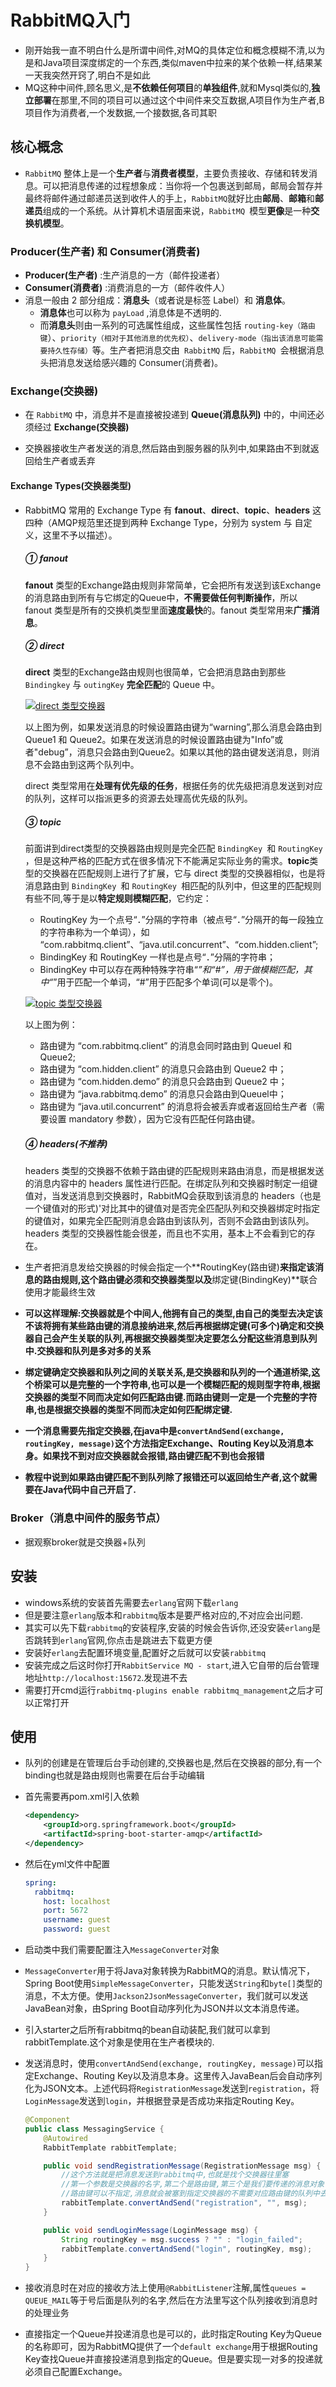 # **RabbitMQ入门**

- 刚开始我一直不明白什么是所谓中间件,对MQ的具体定位和概念模糊不清,以为是和Java项目深度绑定的一个东西,类似maven中拉来的某个依赖一样,结果某一天我突然开窍了,明白不是如此
- MQ这种中间件,顾名思义,是**不依赖任何项目**的**单独组件**,就和Mysql类似的,**独立部署**在那里,不同的项目可以通过这个中间件来交互数据,A项目作为生产者,B项目作为消费者,一个发数据,一个接数据,各司其职

## 核心概念

- `RabbitMQ` 整体上是一个**生产者**与**消费者模型**，主要负责接收、存储和转发消息。可以把消息传递的过程想象成：当你将一个包裹送到邮局，邮局会暂存并最终将邮件通过邮递员送到收件人的手上，`RabbitMQ`就好比由**邮局**、**邮箱**和**邮递员**组成的一个系统。从计算机术语层面来说，`RabbitMQ `模型**更像**是一种**交换机模型**。

### Producer(生产者) 和 Consumer(消费者)

  - **Producer(生产者)** :生产消息的一方（邮件投递者）
  - **Consumer(消费者)** :消费消息的一方（邮件收件人）
- 消息一般由 2 部分组成：**消息头**（或者说是标签 Label）和 **消息体**。
  - **消息体**也可以称为 `payLoad` ,消息体是不透明的.
  - 而**消息头**则由一系列的可选属性组成，这些属性包括 `routing-key（路由键`）、`priority（相对于其他消息的优先权）`、`delivery-mode（指出该消息可能需要持久性存储）`等。生产者把消息交由` RabbitMQ` 后，`RabbitMQ `会根据消息头把消息发送给感兴趣的 Consumer(消费者)。

### Exchange(交换器)

- 在 `RabbitMQ` 中，消息并不是直接被投递到 **Queue(消息队列)** 中的，中间还必须经过 **Exchange(交换器)**

- 交换器接收生产者发送的消息,然后路由到服务器的队列中,如果路由不到就返回给生产者或丢弃

#### Exchange Types(交换器类型)

- RabbitMQ 常用的 Exchange Type 有 **fanout**、**direct**、**topic**、**headers** 这四种（AMQP规范里还提到两种 Exchange Type，分别为 system 与 自定义，这里不予以描述）。

  ##### ① fanout

  **fanout** 类型的Exchange路由规则非常简单，它会把所有发送到该Exchange的消息路由到所有与它绑定的Queue中，**不需要做任何判断操作**，所以 fanout 类型是所有的交换机类型里面**速度最快**的。fanout 类型常用来**广播消息**。

  ##### ② direct

  **direct** 类型的Exchange路由规则也很简单，它会把消息路由到那些 `Bindingkey` 与 `outingKey` **完全匹配**的 Queue 中。

  [![direct 类型交换器](https://camo.githubusercontent.com/74a37d60211f66e4831fc101de1480d56ca0e0e66757f030c228103bb28a903b/687474703a2f2f6d792d626c6f672d746f2d7573652e6f73732d636e2d6265696a696e672e616c6979756e63732e636f6d2f31382d31322d31362f33373030383032312e6a7067)](https://camo.githubusercontent.com/74a37d60211f66e4831fc101de1480d56ca0e0e66757f030c228103bb28a903b/687474703a2f2f6d792d626c6f672d746f2d7573652e6f73732d636e2d6265696a696e672e616c6979756e63732e636f6d2f31382d31322d31362f33373030383032312e6a7067)

  以上图为例，如果发送消息的时候设置路由键为“warning”,那么消息会路由到 Queue1 和 Queue2。如果在发送消息的时候设置路由键为"Info”或者"debug”，消息只会路由到Queue2。如果以其他的路由键发送消息，则消息不会路由到这两个队列中。

  direct 类型常用在**处理有优先级的任务**，根据任务的优先级把消息发送到对应的队列，这样可以指派更多的资源去处理高优先级的队列。

  ##### ③ topic

  前面讲到direct类型的交换器路由规则是完全匹配 `BindingKey `和 `RoutingKey` ，但是这种严格的匹配方式在很多情况下不能满足实际业务的需求。**topic**类型的交换器在匹配规则上进行了扩展，它与 direct 类型的交换器相似，也是将消息路由到 `BindingKey `和 `RoutingKey `相匹配的队列中，但这里的匹配规则有些不同,等于是以**特定规则模糊匹配**，它约定：

  - RoutingKey 为一个点号“．”分隔的字符串（被点号“．”分隔开的每一段独立的字符串称为一个单词），如 “com.rabbitmq.client”、“java.util.concurrent”、“com.hidden.client”;
  - BindingKey 和 RoutingKey 一样也是点号“．”分隔的字符串；
  - BindingKey 中可以存在两种特殊字符串“*”和“#”，用于做模糊匹配，其中“*”用于匹配一个单词，“#”用于匹配多个单词(可以是零个)。

  [![topic 类型交换器](https://camo.githubusercontent.com/c678fb21b871686d9c1ae5c196c81877c0e014ac9d354c3f01a3ee716dca3fc5/687474703a2f2f6d792d626c6f672d746f2d7573652e6f73732d636e2d6265696a696e672e616c6979756e63732e636f6d2f31382d31322d31362f37333834332e6a7067)](https://camo.githubusercontent.com/c678fb21b871686d9c1ae5c196c81877c0e014ac9d354c3f01a3ee716dca3fc5/687474703a2f2f6d792d626c6f672d746f2d7573652e6f73732d636e2d6265696a696e672e616c6979756e63732e636f6d2f31382d31322d31362f37333834332e6a7067)

  以上图为例：

  - 路由键为 “com.rabbitmq.client” 的消息会同时路由到 Queuel 和 Queue2;
  - 路由键为 “com.hidden.client” 的消息只会路由到 Queue2 中；
  - 路由键为 “com.hidden.demo” 的消息只会路由到 Queue2 中；
  - 路由键为 “java.rabbitmq.demo” 的消息只会路由到Queuel中；
  - 路由键为 “java.util.concurrent” 的消息将会被丢弃或者返回给生产者（需要设置 mandatory 参数），因为它没有匹配任何路由键。

  ##### ④ headers(不推荐)

  headers 类型的交换器不依赖于路由键的匹配规则来路由消息，而是根据发送的消息内容中的 headers 属性进行匹配。在绑定队列和交换器时制定一组键值对，当发送消息到交换器时，RabbitMQ会获取到该消息的 headers（也是一个键值对的形式)'对比其中的键值对是否完全匹配队列和交换器绑定时指定的键值对，如果完全匹配则消息会路由到该队列，否则不会路由到该队列。headers 类型的交换器性能会很差，而且也不实用，基本上不会看到它的存在。

- 生产者把消息发给交换器的时候会指定一个**RoutingKey(路由键)**来指定该消息的路由规则,这个路由键必须和交换器类型以及**绑定键(BindingKey)**联合使用才能最终生效
- **可以这样理解:交换器就是个中间人,他拥有自己的类型,由自己的类型去决定该不该将拥有某些路由键的消息接纳进来,然后再根据绑定键(可多个)确定和交换器自己会产生关联的队列,再根据交换器类型决定要怎么分配这些消息到队列中.交换器和队列是多对多的关系**
- **绑定键确定交换器和队列之间的关联关系,是交换器和队列的一个通道桥梁,这个桥梁可以是完整的一个字符串,也可以是一个模糊匹配的规则型字符串,根据交换器的类型不同而决定如何匹配路由键.而路由键则一定是一个完整的字符串,也是根据交换器的类型不同而决定如何匹配绑定键.**
- **一个消息需要先指定交换器,在java中是`convertAndSend(exchange, routingKey, message)`这个方法指定Exchange、Routing Key以及消息本身。如果找不到对应交换器就会报错,路由键匹配不到也会报错**
- **教程中说到如果路由键匹配不到队列除了报错还可以返回给生产者,这个就需要在Java代码中自己开启了.**

### Broker（消息中间件的服务节点）

- 据观察broker就是交换器+队列

## 安装

- windows系统的安装首先需要去`erlang`官网下载`erlang`
- 但是要注意`erlang`版本和`rabbitmq`版本是要严格对应的,不对应会出问题.
- 其实可以先下载`rabbitmq`的安装程序,安装的时候会告诉你,还没安装`erlang`是否跳转到`erlang`官网,你点击是跳进去下载更方便
- 安装好`erlang`去配置环境变量,配置好之后就可以安装`rabbitmq`
- 安装完成之后这时你打开`RabbitService MQ - start`,进入它自带的后台管理地址`http://localhost:15672`.发现进不去
- 需要打开cmd运行`rabbitmq-plugins enable rabbitmq_management`之后才可以正常打开

## 使用

- 队列的创建是在管理后台手动创建的,交换器也是,然后在交换器的部分,有一个binding也就是路由规则也需要在后台手动编辑

- 首先需要再pom.xml引入依赖

  ```xml
  <dependency>
      <groupId>org.springframework.boot</groupId>
      <artifactId>spring-boot-starter-amqp</artifactId>
  </dependency>
  ```

- 然后在yml文件中配置

  ```yml
  spring:
    rabbitmq:
      host: localhost
      port: 5672
      username: guest
      password: guest
  ```

- 启动类中我们需要配置注入`MessageConverter`对象

- `MessageConverter`用于将Java对象转换为RabbitMQ的消息。默认情况下，Spring Boot使用`SimpleMessageConverter`，只能发送`String`和`byte[]`类型的消息，不太方便。使用`Jackson2JsonMessageConverter`，我们就可以发送JavaBean对象，由Spring Boot自动序列化为JSON并以文本消息传递。

- 引入starter之后所有rabbitmq的bean自动装配,我们就可以拿到rabbitTemplate.这个对象是使用在生产者模块的.

- 发送消息时，使用`convertAndSend(exchange, routingKey, message)`可以指定Exchange、Routing Key以及消息本身。这里传入JavaBean后会自动序列化为JSON文本。上述代码将`RegistrationMessage`发送到`registration`，将`LoginMessage`发送到`login`，并根据登录是否成功来指定Routing Key。

  ```java
  @Component
  public class MessagingService {
      @Autowired
      RabbitTemplate rabbitTemplate;
  
      public void sendRegistrationMessage(RegistrationMessage msg) {
          //这个方法就是把消息发送到rabbitmq中,也就是找个交换器往里塞
          //第一个参数是交换器的名字,第二个是路由键,第三个是我们要传递的消息对象
          //路由键可以不指定,消息就会被塞到指定交换器的不需要对应路由键的队列中去
          rabbitTemplate.convertAndSend("registration", "", msg);
      }
  
      public void sendLoginMessage(LoginMessage msg) {
          String routingKey = msg.success ? "" : "login_failed";
          rabbitTemplate.convertAndSend("login", routingKey, msg);
      }
  }
  ```

- 接收消息时在对应的接收方法上使用`@RabbitListener`注解,属性`queues = QUEUE_MAIL`等于号后面是队列的名字,然后在方法里写这个队列接收到消息时的处理业务

- 直接指定一个Queue并投递消息也是可以的，此时指定Routing Key为Queue的名称即可，因为RabbitMQ提供了一个`default exchange`用于根据Routing Key查找Queue并直接投递消息到指定的Queue。但是要实现一对多的投递就必须自己配置Exchange。